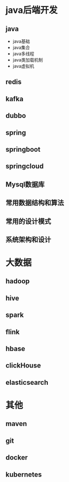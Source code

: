 # java后端开发

## java 
- java基础
- java集合
- java多线程
- java类加载机制
- java虚拟机

## redis

## kafka

## dubbo

## spring

## springboot

## springcloud

## Mysql数据库

## 常用数据结构和算法

## 常用的设计模式

## 系统架构和设计

# 大数据

## hadoop

## hive

## spark

## flink

## hbase

## clickHouse

## elasticsearch

# 其他

## maven

## git

## docker

## kubernetes



